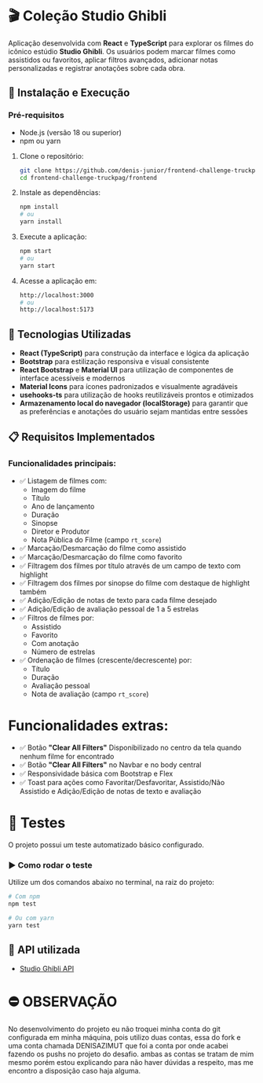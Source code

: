 # 🎬 Coleção Studio Ghibli

Aplicação desenvolvida com **React** e **TypeScript** para explorar os filmes do icônico estúdio **Studio Ghibli**. Os usuários podem marcar filmes como assistidos ou favoritos, aplicar filtros avançados, adicionar notas personalizadas e registrar anotações sobre cada obra.

## 🚀 Instalação e Execução

### Pré-requisitos

- Node.js (versão 18 ou superior)
- npm ou yarn

1. Clone o repositório:

   ```bash
   git clone https://github.com/denis-junior/frontend-challenge-truckpag.git
   cd frontend-challenge-truckpag/frontend
   ```

2. Instale as dependências:

   ```bash
   npm install
   # ou
   yarn install
   ```

3. Execute a aplicação:

   ```bash
   npm start
   # ou
   yarn start
   ```

4. Acesse a aplicação em:
   
   ```bash
   http://localhost:3000
   # ou
   http://localhost:5173
   ```


## 🚀 Tecnologias Utilizadas

- **React (TypeScript)** para construção da interface e lógica da aplicação
- **Bootstrap** para estilização responsiva e visual consistente
- **React Bootstrap** e **Material UI** para utilização de componentes de interface acessíveis e modernos
- **Material Icons** para ícones padronizados e visualmente agradáveis
- **usehooks-ts** para utilização de hooks reutilizáveis prontos e otimizados
- **Armazenamento local do navegador (localStorage)** para garantir que as preferências e anotações do usuário sejam mantidas entre sessões


## 📋 Requisitos Implementados

### Funcionalidades principais:
- ✅ Listagem de filmes com:
  - Imagem do filme
  - Título
  - Ano de lançamento
  - Duração
  - Sinopse
  - Diretor e Produtor
  - Nota Pública do Filme (campo `rt_score`)
- ✅ Marcação/Desmarcação do filme como assistido
- ✅ Marcação/Desmarcação do filme como favorito
- ✅ Filtragem dos filmes por título através de um campo de texto com highlight
- ✅ Filtragem dos filmes por sinopse do filme com destaque de highlight também
- ✅ Adição/Edição de notas de texto para cada filme desejado
- ✅ Adição/Edição de avaliação pessoal de 1 a 5 estrelas
- ✅ Filtros de filmes por:
  - Assistido
  - Favorito
  - Com anotação
  - Número de estrelas
- ✅ Ordenação de filmes (crescente/decrescente) por:
  - Título
  - Duração
  - Avaliação pessoal
  - Nota de avaliação (campo `rt_score`)

# Funcionalidades extras:
- ✅ Botão **"Clear All Filters"** Disponibilizado no centro da tela quando nenhum filme for encontrado
- ✅ Botão **"Clear All Filters"** no Navbar e no body central
- ✅ Responsividade básica com Bootstrap e Flex
- ✅ Toast para ações como Favoritar/Desfavoritar, Assistido/Não Assistido e Adição/Edição de notas de texto e avaliação


# 🧪 Testes

O projeto possui um teste automatizado básico configurado.

### ▶️ Como rodar o teste

Utilize um dos comandos abaixo no terminal, na raiz do projeto:

```bash
# Com npm
npm test

# Ou com yarn
yarn test
```


## 🔗 API utilizada

- [Studio Ghibli API](https://ghibliapi.vercel.app)

# ⛔ OBSERVAÇÃO

No desenvolvimento do projeto eu não troquei minha conta do git configurada em minha máquina, pois utilizo duas contas, essa do fork e uma conta chamada DENISAZIMUT que foi a conta por onde acabei fazendo os pushs no projeto do desafio. ambas as contas se tratam de mim mesmo porém estou explicando para não haver dúvidas a respeito, mas me encontro a disposição caso haja alguma.
